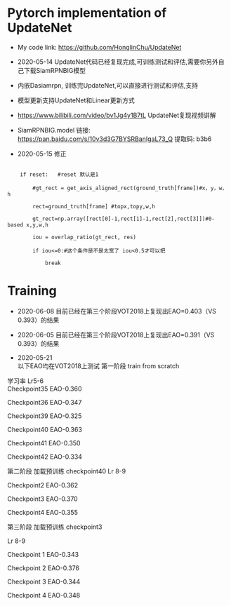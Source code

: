 # Pytorch implementation of UpdateNet

- My code link: https://github.com/HonglinChu/UpdateNet
- 2020-05-14 UpdateNet代码已经复现完成,可训练测试和评估,需要你另外自己下载SiamRPNBIG模型
- 内嵌Dasiamrpn, 训练完UpdateNet,可以直接进行测试和评估,支持 
- 模型更新支持UpdateNet和Linear更新方式
- https://www.bilibili.com/video/bv1Jg4y1B7tL UpdateNet复现视频讲解
- SiamRPNBIG.model 链接: https://pan.baidu.com/s/10v3d3G7BYSRBanIgaL73_Q 提取码: b3b6

- 2020-05-15 修正
``` 关于create_template.py文件中138行  'get_axis_aligned_rect'不存在的问题，注释掉get_axis_aigned_rect函数

    if reset:   #reset 默认是1               

        #gt_rect = get_axis_aligned_rect(ground_truth[frame])#x，y，w，h

        rect=ground_truth[frame] #topx,topy,w,h

        gt_rect=np.array([rect[0]-1,rect[1]-1,rect[2],rect[3]])#0-based x,y,w,h

        iou = overlap_ratio(gt_rect, res)

        if iou<=0:#这个条件是不是太宽了 iou<0.5才可以把

            break   
``` 

# Training

- 2020-06-08
目前已经在第三个阶段VOT2018上复现出EAO=0.403（VS 0.393）的结果

- 2020-06-05 
目前已经在第三个阶段VOT2018上复现出EAO=0.391（VS 0.393）的结果

- 2020-05-21  
以下EAO均在VOT2018上测试 
第一阶段 train from scratch

学习率 Lr5-6  
Checkpoint35      EAO-0.360

Checkpoint36      EAO-0.347

Checkpoint39      EAO-0.325

Checkpoint40      EAO-0.363  

Checkpoint41      EAO-0.350

Checkpoint42      EAO-0.334


第二阶段 加载预训练 checkpoint40
Lr 8-9 

Checkpoint2  EAO-0.362

Checkpoint3  EAO-0.370

Checkpoint4  EAO-0.355


第三阶段 加载预训练 checkpoint3

Lr 8-9 

Checkpoint 1   EAO-0.343

Checkpoint 2   EAO-0.376

Checkpoint 3   EAO-0.344

Checkpoint 4   EAO-0.348

